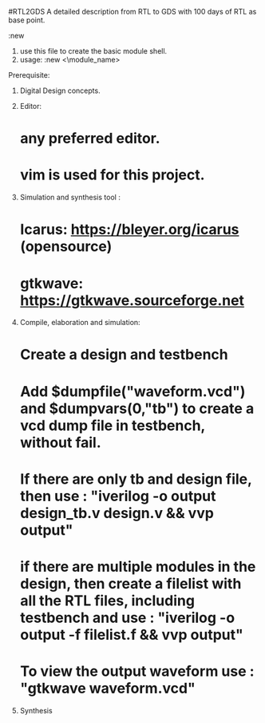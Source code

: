 #RTL2GDS
A detailed description from RTL to GDS with 100 days of RTL as base point.

:new 
1) use this file to create the basic module shell.
2) usage: :new <\module_name\>

Prerequisite:
1) Digital Design concepts.

2) Editor:
   # any preferred editor.
   # vim is used for this project.
3) Simulation and synthesis tool :
   # Icarus: https://bleyer.org/icarus (opensource)
   # gtkwave: https://gtkwave.sourceforge.net 

4) Compile, elaboration and simulation:
   # Create a design and testbench
   # Add $dumpfile("waveform.vcd") and $dumpvars(0,"tb") to create a vcd dump file in testbench, without fail.
   # If there are only tb and design file, then use : "iverilog -o output design_tb.v design.v && vvp output"
   # if there are multiple modules in the design, then create a filelist with all the RTL files, including testbench and use : "iverilog -o output -f filelist.f && vvp output"
   # To view the output waveform use : "gtkwave waveform.vcd"

5) Synthesis
